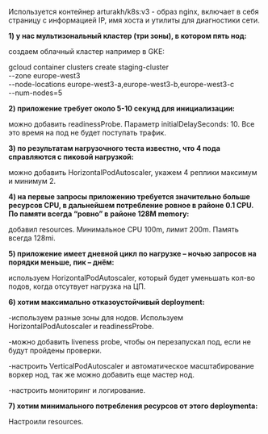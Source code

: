 Используется контейнер arturakh/k8s:v3 - образ nginx, включает в себя страницу с информацией IP, имя хоста и утилиты для диагностики сети.

**1) у нас мультизональный кластер (три зоны), в котором пять нод:**<br>

создаем облачный кластер например в GKE: 

gcloud container clusters create staging-cluster \
    --zone europe-west3 \
    --node-locations europe-west3-a,europe-west3-b,europe-west3-c \
    --num-nodes=5 

**2) приложение требует около 5-10 секунд для инициализации:**<br>

можно добавить readinessProbe. Параметр initialDelaySeconds: 10. 
Все это время на под не будет поступать трафик.

**3) по результатам нагрузочного теста известно, что 4 пода справляются с пиковой нагрузкой:**<br>

можно добавить HorizontalPodAutoscaler, укажем 4 реплики максимум и минимум 2.

**4) на первые запросы приложению требуется значительно больше ресурсов CPU, в дальнейшем потребление ровное в районе 0.1 CPU. По памяти всегда “ровно” в районе 128M memory:**<br>

добавил resources. Минимальное CPU 100m, лимит 200m. Память всегда 128mi.

**5) приложение имеет дневной цикл по нагрузке – ночью запросов на порядки меньше, пик – днём:**<br>

используем HorizontalPodAutoscaler, который будет уменьшать кол-во подов, когда отсутвует нагрузка на ЦП.

**6) хотим максимально отказоустойчивый deployment:**<br>

-используем разные зоны для нодов. Используем HorizontalPodAutoscaler и readinessProbe.

-можно добавить liveness probe, чтобы он перезапускал под, если не будут пройдены проверки.

-настроить VerticalPodAutoscaler и автоматическое масштабирование воркер нод, так же можно добавить еще мастер нод.

-настроить мониторинг и логирование.

**7) хотим минимального потребления ресурсов от этого deploymentа:**<br>

Настроили resources.
